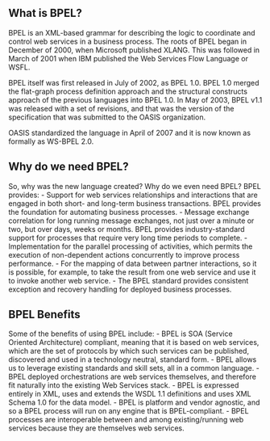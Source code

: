 ## What is BPEL?

BPEL is an XML-based grammar for describing the logic to coordinate and control web services in a business process. The roots of BPEL began in December of 2000, when Microsoft published XLANG. This was followed in March of 2001 when IBM published the Web Services Flow Language or WSFL.

BPEL itself was first released in July of 2002, as BPEL 1.0. BPEL 1.0 merged the flat-graph process definition approach and the structural constructs approach of the previous languages into BPEL 1.0. In May of 2003, BPEL v1.1 was released with a set of revisions, and that was the version of the specification that was submitted to the OASIS organization.

OASIS standardized the language in April of 2007 and it is now known as formally as WS-BPEL 2.0.

## Why do we need BPEL?

So, why was the new language created? Why do we even need BPEL? BPEL provides:
    - Support for web services relationships and interactions that are engaged in both short- and long-term business transactions. BPEL provides the foundation for automating business processes.
    - Message exchange correlation for long running message exchanges, not just over a minute or two, but over days, weeks or months. BPEL provides industry-standard support for processes that require very long time periods to complete.
    - Implementation for the parallel processing of activities, which permits the execution of non-dependent actions concurrently to improve process performance.
    - For the mapping of data between partner interactions, so it is possible, for example, to take the result from one web service and use it to invoke another web service.
    - The BPEL standard provides consistent exception and recovery handling for deployed business processes.


## BPEL Benefits

Some of the benefits of using BPEL include:
    - BPEL is SOA (Service Oriented Architecture) compliant, meaning that it is based on web services, which are the set of protocols by which such services can be published, discovered and used in a technology neutral, standard form.
    - BPEL allows us to leverage existing standards and skill sets, all in a common language.
    - BPEL deployed orchestrations are web services themselves, and therefore fit naturally into the existing Web Services stack.
    - BPEL is expressed entirely in XML, uses and extends the WSDL 1.1 definitions and uses XML Schema 1.0 for the data model.
    - BPEL is platform and vendor agnostic, and so a BPEL process will run on any engine that is BPEL-compliant.
    - BPEL processes are interoperable between and among existing/running web services because they are themselves web services.